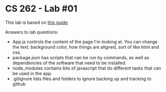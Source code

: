 # CS 262 - Lab #01
This lab is based on [this guide](https://cs.calvin.edu/courses/cs/262/kvlinden/01introduction/lab.html)  

Answers to lab questions:
- App.js controls the content of the page I'm looking at. You can change the text, background color, how things are aligned, sort of like html and css.
- package.json has scripts that can be run by commands, as well as dependencies of the software that need to be installed.
- node_modules contains bits of javascript that do different tasks that can be used in the app.
- .gitignore lists files and folders to ignore backing up and tracking to github